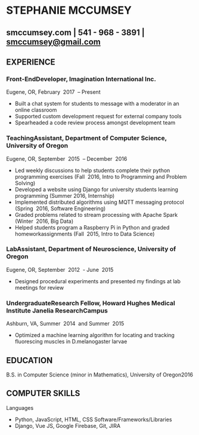 # STEPHANIE​ ​MCCUMSEY

## smccumsey.com​ ​|​ ​ 541 - 968 - 3891 | smccumsey@gmail.com

## EXPERIENCE

### Front-End​ ​Developer, ​Imagination​ ​International​ ​Inc.

Eugene,​ ​OR,​ ​February​ ​ 2017 ​ ​–​ ​Present

- Built​ ​a​ ​chat​ ​system​ ​for​ ​students​ ​to​ ​message​ ​with​ ​a​ ​moderator​ ​in​ ​an​ ​online​ ​classroom
- Supported​ ​custom​ ​development​ ​request​ ​for​ ​external​ ​company​ ​tools
- Spearheaded​ ​a​ ​code​ ​review​ ​process​ ​amongst​ ​development​ ​team

### Teaching​ ​Assistant, ​Department​ ​of​ ​Computer​ ​Science,​​ ​​University​ ​of​ ​Oregon

Eugene,​ ​OR,​ ​September​ ​ 2015 ​ ​–​ ​December​ ​ 2016

- Led​ ​weekly​ ​discussions​ ​to​ ​help​ ​students​ ​complete​ ​their​ ​python​ ​programming​ ​exercises​ ​(Fall​ ​ 2016,​ ​Intro to​ ​Programming​ ​and​ ​Problem​ ​Solving)
- Developed​ ​a​ ​website​ ​using​ ​Django​ ​for​ ​university​ ​students​ ​learning​ ​programming (Summer 2016, Internship)
- Implemented​ ​distributed​ ​algorithms​ ​using​ ​MQTT​ ​messaging​ ​protocol​ ​(Spring​ ​ 2016,​ ​Software Engineering)
- Graded​ ​problems​ ​related​ ​to​ ​stream​ ​processing​ ​with​ ​Apache​ ​Spark​ ​(Winter​ ​ 2016,​ ​Big​ ​Data)
- Helped​ ​students​ ​program​ ​a​ ​Raspberry​ ​Pi​ ​in​ ​Python​ ​and​ ​graded​ ​homework​ ​assignments​ ​(Fall​ ​ 2015,​ ​Intro to​ ​Data​ ​Science)

### Lab​ ​Assistant, ​Department​ ​of​ ​Neuroscience,​​ ​​University​ ​of​ ​Oregon

Eugene,​ ​OR,​ ​September​ ​ 2012 ​ ​-​ ​June​ ​ 2015

- Designed​ ​procedural​ ​experiments​ ​and​ ​presented​ ​my​ ​findings​ ​at​ ​lab​ ​meetings​ ​for​ ​review

### Undergraduate​ ​Research​ ​Fellow, ​Howard​ ​Hughes​ ​Medical​ ​Institute​​ ​​Janelia​ ​Research​ ​Campus

Ashburn,​ ​VA,​ ​Summer​ ​ 2014 ​ ​and​ ​Summer​ ​ 2015

- Optimized​ ​a​ ​machine​ ​learning​ ​algorithm​ ​for​ ​locating​ ​and​ ​tracking​ ​fluorescing​ ​muscles​ ​in​ ​​D.melanogaster​​ ​larvae

## EDUCATION

B.S.​ ​in​ ​Computer​ ​Science​ ​(minor​ ​in​ ​Mathematics), ​University​ ​of​ ​Oregon​ ​ 2016

## COMPUTER​ ​SKILLS

Languages

- Python,​ ​JavaScript,​ ​HTML,​ ​CSS Software/Frameworks/Libraries
- Django,​ ​Vue​ ​JS,​ ​Google​ ​Firebase,​ ​Git,​ ​JIRA

